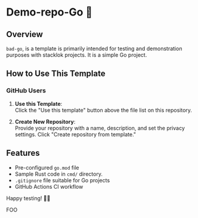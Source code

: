 # Demo-repo-Go 🦦

## Overview

`bad-go`, is a template is primarily intended for testing and
demonstration purposes with stacklok projects. It is a simple Go project.

## How to Use This Template

### GitHub Users

1. **Use this Template**:  
   Click the "Use this template" button above the file list on this repository.

2. **Create New Repository**:  
   Provide your repository with a name, description, and set the privacy settings. Click "Create repository from template."

## Features

- Pre-configured `go.mod` file
- Sample Rust code in `cmd/` directory.
- `.gitignore` file suitable for Go projects
- GitHub Actions CI workflow

Happy testing! 🦀🎉


FOO
